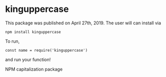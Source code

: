 # kinguppercase
This package was published on April 27th, 2019. 
The user will can install via 
```
npm install kinguppercase
```

To run, 
```
const name = require('kinguppercase')
```
and run your function!

NPM capitalization package

